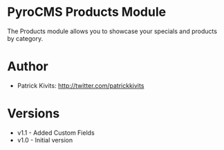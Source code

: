 # PyroCMS Products Module

The Products module allows you to showcase your specials and products by category.

# Author

* Patrick Kivits: http://twitter.com/patrickkivits


# Versions

* v1.1 - Added Custom Fields
* v1.0 - Initial version